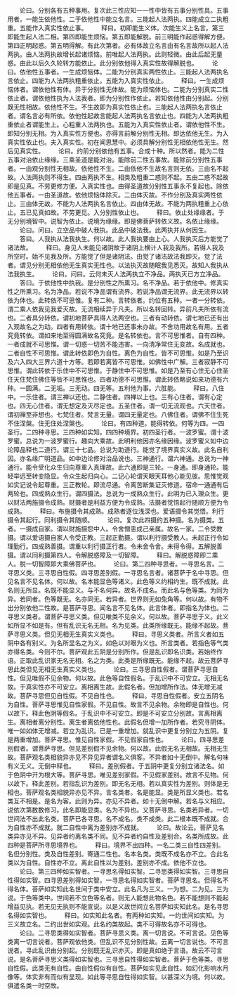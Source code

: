 <!-- { "loadSidebar": true } -->
　　论曰。分别各有五种事用。复次此三性应知一一性中皆有五事分别性具。五事用者。一能生依他性。二于依他性中能立名言。三能起人法两执。四能成立二执粗重。五能作入真实性依止事。
　　释曰。初即能生义体。次能生义上名言。第三即能生起人法二相。第四即能生烦恼。第五即能解脱。前三明能作起惑得解方便。第四正明起惑。第五明得解。有此次第者。必有体故立名言由有名言故所以起人法两执。由人法两执故增长起诸烦恼。前唯起人法两执。此则轻微。由此后起无量惑。由此以后久久轮转方能依止。此分别依他得入真实性故得解脱也。
　　论曰。依他性五事者。一生成烦恼体。二能为分别真实两性依止。三能起人法两执名言依止。四能为人法两执粗重依止。五能为入真实性依止。
　　释曰。一生成烦恼体者。谓依他性有体。异于分别性无体故。能为烦恼体也。二能为分别真实二性依止者。谓依他性执为人法我者。即为分别性作依止。若知依他性由分别起。分别既无性相故。依他性不生。不生故即为真实性依止也。三能起人法两执名言依止者。谓名言必有所依。依他性起故言能起人法两执名言依止也。四能为人法两执粗重依止者谓能生上。心粗重人法两执也。五能为入真实性依止者。谓依他性不生。即知分别无相。为入真实性方便也。亦得言前解分别性无相。即达依他无生。为入真实性依止也。夫入真实性。初在闻思慧中。必须具解分别性无相依他性无生。然后见真实性。
　　论曰。约前分别依他有五事。合成十种。所以然者。能为二性五事对治依止缘缘。三乘圣道是能对治。能除前二性五事故。能除前分别性五事者。一由观分别性无相故。依他性不生。二由依他不生故名言则无依。三由名不起故。人法两执则不得生。四由两执不生。相类及粗重二惑则不起。五由二惑不起故即是见真。不劳更修方便。入真实性也。由得圣道故分别性五事永不复起也。除依他五事者。一由圣道故。依他烦恼体除灭。二由体灭故。不作分别及真实两性依止。三由体无故。不能为人法两执名言依止。四由体无故。不能为两执粗重上心依止。五已见真如故。不劳更觅。入分别性依止也。
　　释曰。依止处缘缘者。于无分别境智中。说智为依止。说境为缘缘。即是佛菩萨转依义故。名依止缘缘。
　　论曰。问曰。立空品中破人我执。此品中破法我。此两执并从何因生。
　　答曰。人我执从法我执生。何以故。此人我执要由上心。人我执灭后方能觉了诸法故。
　　释曰。身见人未能见诸阴故于诸阴上横计人我及我所。若得人我及所空时。始不见我及所。方能觉了但是诸阴法。由觉了诸法故法我即灭。觉了法者。谓见分别无相依他无生真实无性也。以法执灭故随眠我见悉灭。故知人我执从法我执生。
　　论曰。问曰。云何未灭人法两执立不净品。两执灭已方立净品。
　　答曰。于依他性中执我。是分别性之所熏习。名不净品。若于依他中。修真实性之所熏习。名为净品。若说不净品谓有流界。若说净品谓无流界。此无流界以转依为体也。此转依不可思惟。复有二种。言转依者。约位有五种。一者一分转依。谓二乘人依我见我爱灭故。无流相续异于凡夫。所以名转回转。异前凡夫所依有流也。二者具分转依。谓初地菩萨具得人法两空也。三者有动转依。谓七地已还有出入观故名之为动。四者有用转依。谓十地已还事未办故。不舍功用故名有用。五者究竟转依。谓如来地至得圆满故名究竟。是名转依也。言不可思惟者。自有四种。一者成就不可思惟。谓一切惑一切苦不能违害。一向清净常住无变故。名成就也。二者自性不可思惟。谓此转依即色为自性。离色为自性。皆不可思惟。如是乃至识及六入四大三界六道十方等。若即若离皆不可思惟。如佛性中广解。三者寂静不可思惟。谓此转依于乐住中不可思惟。于静住中不可思惟。如是乃至有心住无心住圣住天住梵住佛住等皆不可思惟也。四者功德不可思惟。谓此转依略说如来功德有六种。一圆满。二无垢。三无动。四无等。五利他为事。六胜能。
　　释曰。八住中。一乐住者。谓三禅以还也。二静住者。四禅以上也。三有心住者。谓有心定也。四无心住者。谓无想定及灭尽定也。五圣住者。谓一切无流观也。六天住者。谓初禅至非想也。七梵住者。梵言无量。谓四无量定也。八佛住者。谓佛不住生死不住涅槃。住无住处涅槃也。
　　论曰。有四种道。能得转依。何等为四。一四圣行。二四种寻思。三四种如实知。四四种境界。初四圣行者。一波罗蜜。谓十波罗蜜。总说为一波罗蜜行。趣向大乘故。此明利他因亦名缘因缘。波罗蜜义如中边论障品释也二道行。谓三十七品。总说为助道行。能觉了境界真实义故。此名自利因。亦名缘广明道品。如中边论修对治品说也。三神通行。谓六神通。总说为一神通行。能令受化众生归向尊重入真理故。此六通即是三轮。一身通。即身通轮。能轻举远至转变隐显。令众生起归向心。二记心轮谓天眼天耳他心能见彼。思惟觉观如实记说令起尊重。三正教轮。即流尽通。令离苦断集证灭修道。宿命一通通有后两轮也。四成熟众生行。谓四摄法。总说为一成熟众生行。此明为已入理众生。更以财法两施摄令成熟。财摄者是利益方便为令成熟。法摄者觉悟起行随顺方便为令成熟。
　　释曰。布施摄令其成熟。成熟者逐位浅深也。爱语摄令其觉悟。利行摄令其起行。同利摄令其随顺。
　　论曰。复次此四摄约五种摄。名为摄类。五者。一摄成自家。谓以财施摄怨中人。令舍憎恚成己亲属。故名一家。二令受教摄。谓以爱语摄自家人令受正教。三起正勤摄。谓以利行摄受教人。未起正行令如理勤行。四成熟善摄。谓重以利行摄正行者。令未舍令舍。未得令得。五解脱善摄。谓以同利摄第四人。令解脱惑障及一切智障。
　　释曰。解脱惑障即二乘人。脱一切智障即大乘佛菩萨也。
　　论曰。第二四种寻思者。一寻思名言。二寻思义类。三寻思自性假。四寻思差别假。一寻思名言者。诸菩萨于名中寻思。但见名言不见名体。何以故。名本能显色等诸义。此色等义约相约生。既不成就。此名则无所显。名既不能显义。与不名何异。故名不成名。而此名与色等类。为同为异。若同者。色等既无。名亦同无。若异者。世界则无如兔角等。何以故。有物不出分别依他二性故。是菩萨寻思。闻名言不见名体。此言体者。即指名为体也。二寻思义类者。谓菩萨寻思义类。但见唯类不见余义。何以故。菩萨寻思于义。此义如所显不如是有。但有乱识无名无相。名为见类。此类所缘既无。能缘不起故。菩萨寻思义类。但见无相无生真实义类也。
　　释曰。寻思义类者。所言义者如五阴中各有别义。为名所显名之为义。如色以对眼为义也。所言类者。若指色等气类亦得名类。今则不尔。菩萨观此五阴是分别所作。但是乱识即名识类。若始终作语。正取此乱识家无名无相。名之为类。此类是所缘既无。能缘不起。故云菩萨寻思此类但见无相无生真实义类也。
　　论曰。三寻思自性假者。谓菩萨寻思自性。但见唯假不见余物。何以故。此色等自性假名。于乱识中不可安立。无相无名故。于真实性亦不可安立。离相离生故。此假名者。但加增所作法。体无增无减故。菩萨寻思但见自性假。不见自性也。
　　释曰。寻思自性假者。安立五阴名为自性。菩萨寻思惟见自性家假。不见自性。故言不见余物。余物即是自性也。何以故下。释此色阴等假名。于乱识中不可安立。即是不可安立分别故。言离相离生。离相者离分别性。离生者离依他性也。此假名但增一加所作者。若究寻阴体。唯一如如体无增减。若立为乱识。已是一重增加。就乱识中更复分别立为五阴。复是两重增加。菩萨寻思。惟见自性家假。不见假家自性也。
　　论曰。四寻思差别假者。谓菩萨寻思。但见差别假不见余物。何以故。此假无名无相故。无相无生故。菩萨观名类相貌异亦见不异见异者谓名义俱客。不异者如十无倒中。解名句味有义无义。无倒中释也。
　　释曰。差别假者。于五阴中更复分别立诸法名。如于色阴中开为根大等。菩萨寻思。唯见差别家假。不见假家差别。故言不见物。何以故下。释此差别。若指乱识为差别。即无名无相。若以真实性为差别。则体是无相也。菩萨观名类相貌异亦见不异。言名类者。名是能显。类是所显义类也。若名类互不相是。是名为客。此则为异。亦见不异者。如十无倒中解。若名与义相应。说依次第数数修习。此名即能显类。名为不异也。又菩萨寻思。名类若异者。一切世间法不出此名类。菩萨已各寻思。名不成名。类不成类。此二根本既不成就。合为自性亦不成就。就二自性中离为差别亦不成就。
　　论曰。故论云。菩萨见名类异亦见不异。见异者约离名类不同。见不异者约自性及差别合。名类所成故。此四种是菩萨所寻思境界也。
　　释曰。境界不出四种。一名二类三自性四差别。名但分别性。类及自性差别。寄通二性也。名本名类。类既不成名亦不立。合此名类以为自性。自性亦不立。离此自性以为差别。差别亦不成。依他不立也。
　　论曰。第三四种如实智者。一寻思名得如实智。二寻思类得如实智。三寻思自性得如实智。四寻思差别得如实智。一寻思名得如实智者。菩萨寻思名。但得名不得名体。菩萨如实知此名世间于类中安立。此名凡为三义。一为想。二为见。三为说。于色等类中。世间若不立色等名者。则无人能想此物名色。若不能想则不能起增益见执。若无见无执则不能宣说。以是义故世间立名菩萨如实知此名。是名寻思名得如实智也。
　　释曰。如实知此名者。有两种如实知。一约世间如实知。为三义故立名。二约出世如实观。此名约类故起。类不可得故名亦不可得也。
　　论曰。二寻思类得如实智者。菩萨寻思义类。离一切言说。不可言说。见色等类离一切言说者。菩萨观依他类。但乱识不见分别性故。云离一切言说也。不可言说者。寻此乱识由分别起。分别既无乱识亦灭。即是真如绝于言语。故云不可言说。是名菩萨寻思义类得如实智也。三寻思自性得如实智者。菩萨于色等类。寻思自性假。此类无有自性。由自性假似有自性。菩萨如实见此自性。如幻化影响水月像等。体实非有而似有显现。如此等寻思自性得如实智。以甚深义为境。何以故。俱遣名类一时空故。
